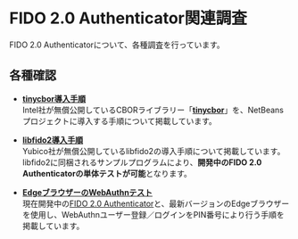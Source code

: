 # FIDO 2.0 Authenticator関連調査

FIDO 2.0 Authenticatorについて、各種調査を行っています。

## 各種確認

- <b>[tinycbor導入手順](TINYCBOR.md) </b><br>
Intel社が無償公開しているCBORライブラリー「<b>[tinycbor](https://github.com/intel/tinycbor)</b>」を、NetBeansプロジェクトに導入する手順について掲載しています。

- <b>[libfido2導入手順](LIBFIDO2.md) </b><br>
Yubico社が無償公開しているlibfido2の導入手順について掲載しています。<br>
libfido2に同梱されるサンプルプログラムにより、<b>開発中のFIDO 2.0 Authenticatorの単体テストが可能</b>となります。

- <b>[EdgeブラウザーのWebAuthnテスト](EDGETEST.md) </b><br>
現在開発中の[FIDO 2.0 Authenticator](https://github.com/diverta/onecard-fido/tree/master/nRF5_SDK_v15.2.0)と、最新バージョンのEdgeブラウザーを使用し、WebAuthnユーザー登録／ログインをPIN番号により行う手順を掲載しています。

